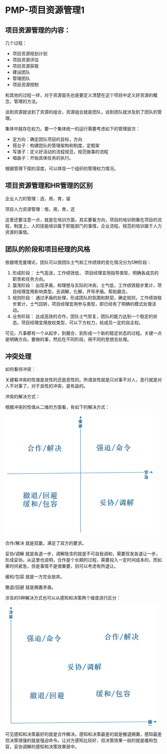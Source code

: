 # PMP-项目资源管理1

## 项目资源管理的内容：

几个过程：

- 项目资源规划计划
- 项目资源评估
- 项目资源获取
- 建设团队
- 管理团队
- 项目资源控制

和其他的过程一样，对于资源首先也是要定义清楚在这个项目中定义好资源的概念，管理的方法。

谈到资源就谈到了资源的组合，资源组合就是团队，谈到团队就涉及到了团队的管理。

集体中就存在权力。要一个集体统一的运行需要考虑如下的管理层次：

- 定方向：确定团队项目的目标，方向
- 搭台子：构建团队的管理架构和制度，定框架
- 写谱子：定义好活动的流程规范，规范做事的流程
- 唱曲子：开始具体任务的执行。

根据管理下探的深度，可以体现一个组织的管理权力情况。

## 项目资源管理和HR管理的区别

企业人力的管理：选，用，育，留

项目人力资源管理：借，用，育，还

这里还要注意一点，就是在培训方面，其实要看方向，项目的培训侧重在项目的流程，制度上，人的技能培训属于职能部门的事情，企业流程，规范的培训属于人力资源的事情。

## 团队的阶段和项目经理的风格

依据塔克曼理论，团队可以按团队士气和工作绩效的变化情况分为5种阶段：

1. 形成阶段： 士气高涨，工作绩效低， 项目经理宜用指导类型，明确各成员的职责和任务方向。
2. 震荡阶段： 出现矛盾，和理想与实际的冲突，士气低，工作绩效稳步累计，项目经理宜用影响类型，去调解，化解，开导矛盾。帮助磨合。
3. 规则阶段： 通过矛盾的处理，形成团队的氛围和默契，确定规则，工作绩效稳步累计，士气回转，项目经理宜用参与类型，即已经有了明确的模式处理活动。
4. 业务阶段： 达成高效的合作，团队士气恢复，团队的能力达到一个稳定的状态。项目经理宜用放权类型，可以下方权力，给成员一定的自主权。

可见，凡事都有一个从起步，到磨合，到形成一个新的稳定状态的过程。关键一点是明确方向，要做的事，然后在不同阶段，用不同的思想去处理。

## 冲突处理

如何看待冲突：

关键看冲突的性值是良性的还是恶性的。所谓良性就是只对事不对人，恶行就是对人不对事了。对于良性的冲突，是有益的。

冲突的解决方式：

根据冲突的性值从二维的方面看，有如下的解决方式：

![](..\materials\冲突解决.png)

合作/解决 就是双赢，满足了双方的要求。

妥协/调解 就是各退一步，调解隐含的就是不可自我调和，需要双发各退让一步，形成妥协。从这里也说明，合作是个长期的过程，需要投入一定时间成本的，而如果时间紧急，但是事情不是很重要，则可以考虑有所退让。

缓和/包容 就是一方完全放弃。

撤退/回避 就是搁置矛盾。

涉及的5种解决方式也可以从感知和决策两个维度进行区分：

![](..\materials\冲突解决象限.png)

可见感知和决策最好的就是合作解决。感知和决策最差的就是撤退搁置，感知最差但决策很强的就是强迫命令。让对方感知比较好，但决策效果一般的就是缓和包容，妥协调解的感知和决策效果居中。